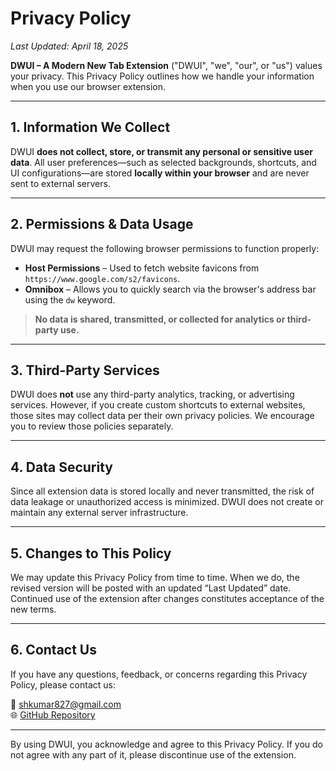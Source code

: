 # Privacy Policy
_Last Updated: April 18, 2025_

**DWUI – A Modern New Tab Extension** ("DWUI", "we", "our", or "us") values your privacy. This Privacy Policy outlines how we handle your information when you use our browser extension.

---

## 1. Information We Collect

DWUI **does not collect, store, or transmit any personal or sensitive user data**. All user preferences—such as selected backgrounds, shortcuts, and UI configurations—are stored **locally within your browser** and are never sent to external servers.

---

## 2. Permissions & Data Usage

DWUI may request the following browser permissions to function properly:

- **Host Permissions** – Used to fetch website favicons from `https://www.google.com/s2/favicons`.
- **Omnibox** – Allows you to quickly search via the browser's address bar using the `dw` keyword.

> **No data is shared, transmitted, or collected for analytics or third-party use.**

---

## 3. Third-Party Services

DWUI does **not** use any third-party analytics, tracking, or advertising services. However, if you create custom shortcuts to external websites, those sites may collect data per their own privacy policies. We encourage you to review those policies separately.

---

## 4. Data Security

Since all extension data is stored locally and never transmitted, the risk of data leakage or unauthorized access is minimized. DWUI does not create or maintain any external server infrastructure.

---

## 5. Changes to This Policy

We may update this Privacy Policy from time to time. When we do, the revised version will be posted with an updated “Last Updated” date. Continued use of the extension after changes constitutes acceptance of the new terms.

---

## 6. Contact Us

If you have any questions, feedback, or concerns regarding this Privacy Policy, please contact us:

📧 [shkumar827@gmail.com](mailto:shkumar827@gmail.com)  
🌐 [GitHub Repository](https://github.com/Shaikh-Dev19/DWUI-New-Tab)

---

By using DWUI, you acknowledge and agree to this Privacy Policy. If you do not agree with any part of it, please discontinue use of the extension.
